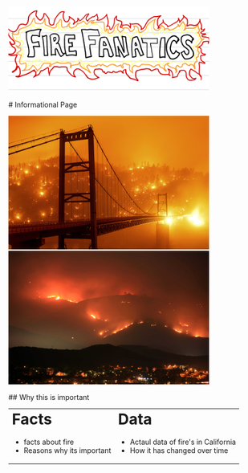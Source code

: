 
<p float="left">
  <img src="image1.png" width="400" />
</p>
# Informational Page
<p float="left">
  <img src="calfire1.jpeg" width="400" />
  <img src="calfire2.jpeg" width="400" /> 
</p> 
## Why this is important




<table border="0">
 <tr>
    <td><b style="font-size:30px">Facts</b></td>
    <td><b style="font-size:30px">Data</b></td>
 </tr>
 <tr>
    <td>
      <ul>
          <li>facts about fire</li>
          <li>Reasons why its important</li>
        </ul>
   </td>
    <td>
       <ul>
          <li>Actaul data of fire's in California</li>
          <li>How it has changed over time</li>
        </ul>
   </td>
 </tr>
</table>
